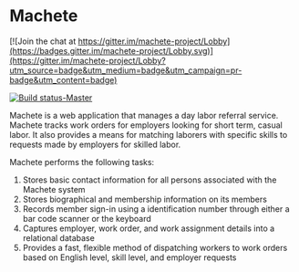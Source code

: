
Machete
=======

[![Join the chat at https://gitter.im/machete-project/Lobby](https://badges.gitter.im/machete-project/Lobby.svg)](https://gitter.im/machete-project/Lobby?utm_source=badge&utm_medium=badge&utm_campaign=pr-badge&utm_content=badge)


[![Build status-Master](https://ci.appveyor.com/api/projects/status/5rg49kr08b2njv4n?svg=true)](https://ci.appveyor.com/project/jcii/machete) 

Machete is a web application that manages a day labor referral service.
Machete tracks work orders for employers looking for short term, casual
labor. It also provides a means for matching laborers with specific
skills to requests made by employers for skilled labor.

Machete performs the following tasks:

1. Stores basic contact information for all persons associated with the
   Machete system
2. Stores biographical and membership information on its members
3. Records member sign-in using a identification number through either a
   bar code scanner or the keyboard
4. Captures employer, work order, and work assignment details into a
   relational database
5. Provides a fast, flexible method of dispatching workers to work
   orders based on English level, skill level, and employer requests
